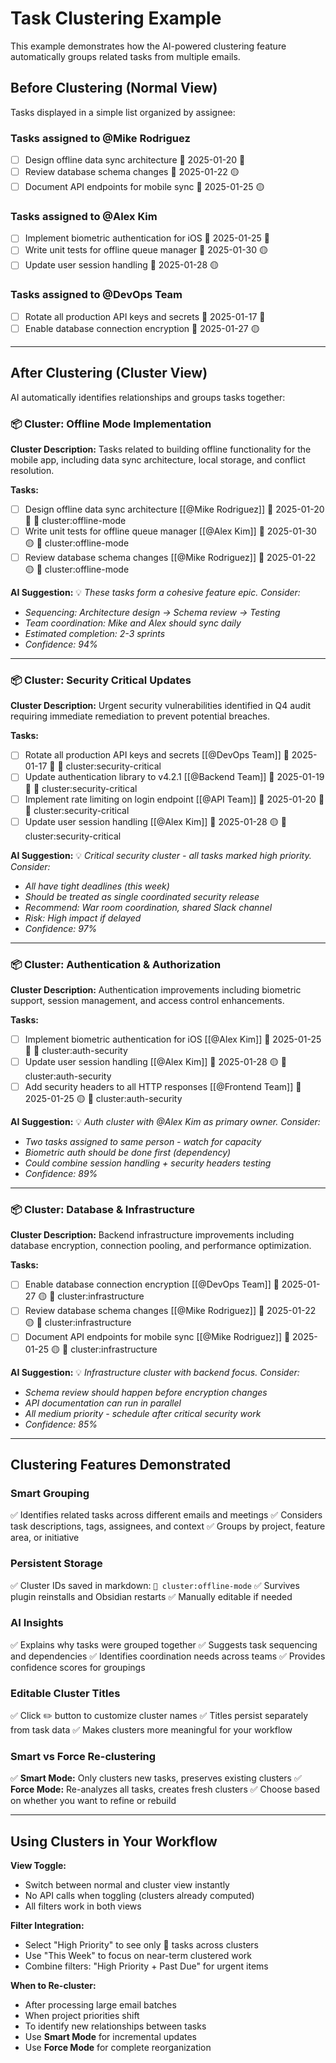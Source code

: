 # Task Clustering Example

This example demonstrates how the AI-powered clustering feature automatically groups related tasks from multiple emails.

## Before Clustering (Normal View)

Tasks displayed in a simple list organized by assignee:

### Tasks assigned to @Mike Rodriguez
- [ ] Design offline data sync architecture 📅 2025-01-20 🔴
- [ ] Review database schema changes 📅 2025-01-22 🟡
- [ ] Document API endpoints for mobile sync 📅 2025-01-25 🟡

### Tasks assigned to @Alex Kim
- [ ] Implement biometric authentication for iOS 📅 2025-01-25 🔴
- [ ] Write unit tests for offline queue manager 📅 2025-01-30 🟡
- [ ] Update user session handling 📅 2025-01-28 🟡

### Tasks assigned to @DevOps Team
- [ ] Rotate all production API keys and secrets 📅 2025-01-17 🔴
- [ ] Enable database connection encryption 📅 2025-01-27 🟡

---

## After Clustering (Cluster View)

AI automatically identifies relationships and groups tasks together:

### 📦 Cluster: Offline Mode Implementation

**Cluster Description:** Tasks related to building offline functionality for the mobile app, including data sync architecture, local storage, and conflict resolution.

**Tasks:**
- [ ] Design offline data sync architecture [[@Mike Rodriguez]] 📅 2025-01-20 🔴 🧩 cluster:offline-mode
- [ ] Write unit tests for offline queue manager [[@Alex Kim]] 📅 2025-01-30 🟡 🧩 cluster:offline-mode
- [ ] Review database schema changes [[@Mike Rodriguez]] 📅 2025-01-22 🟡 🧩 cluster:offline-mode

**AI Suggestion:** 💡
*These tasks form a cohesive feature epic. Consider:*
- *Sequencing: Architecture design → Schema review → Testing*
- *Team coordination: Mike and Alex should sync daily*
- *Estimated completion: 2-3 sprints*
- *Confidence: 94%*

---

### 📦 Cluster: Security Critical Updates

**Cluster Description:** Urgent security vulnerabilities identified in Q4 audit requiring immediate remediation to prevent potential breaches.

**Tasks:**
- [ ] Rotate all production API keys and secrets [[@DevOps Team]] 📅 2025-01-17 🔴 🧩 cluster:security-critical
- [ ] Update authentication library to v4.2.1 [[@Backend Team]] 📅 2025-01-19 🔴 🧩 cluster:security-critical
- [ ] Implement rate limiting on login endpoint [[@API Team]] 📅 2025-01-20 🔴 🧩 cluster:security-critical
- [ ] Update user session handling [[@Alex Kim]] 📅 2025-01-28 🟡 🧩 cluster:security-critical

**AI Suggestion:** 💡
*Critical security cluster - all tasks marked high priority. Consider:*
- *All have tight deadlines (this week)*
- *Should be treated as single coordinated security release*
- *Recommend: War room coordination, shared Slack channel*
- *Risk: High impact if delayed*
- *Confidence: 97%*

---

### 📦 Cluster: Authentication & Authorization

**Cluster Description:** Authentication improvements including biometric support, session management, and access control enhancements.

**Tasks:**
- [ ] Implement biometric authentication for iOS [[@Alex Kim]] 📅 2025-01-25 🔴 🧩 cluster:auth-security
- [ ] Update user session handling [[@Alex Kim]] 📅 2025-01-28 🟡 🧩 cluster:auth-security
- [ ] Add security headers to all HTTP responses [[@Frontend Team]] 📅 2025-01-25 🟡 🧩 cluster:auth-security

**AI Suggestion:** 💡
*Auth cluster with @Alex Kim as primary owner. Consider:*
- *Two tasks assigned to same person - watch for capacity*
- *Biometric auth should be done first (dependency)*
- *Could combine session handling + security headers testing*
- *Confidence: 89%*

---

### 📦 Cluster: Database & Infrastructure

**Cluster Description:** Backend infrastructure improvements including database encryption, connection pooling, and performance optimization.

**Tasks:**
- [ ] Enable database connection encryption [[@DevOps Team]] 📅 2025-01-27 🟡 🧩 cluster:infrastructure
- [ ] Review database schema changes [[@Mike Rodriguez]] 📅 2025-01-22 🟡 🧩 cluster:infrastructure
- [ ] Document API endpoints for mobile sync [[@Mike Rodriguez]] 📅 2025-01-25 🟡 🧩 cluster:infrastructure

**AI Suggestion:** 💡
*Infrastructure cluster with backend focus. Consider:*
- *Schema review should happen before encryption changes*
- *API documentation can run in parallel*
- *All medium priority - schedule after critical security work*
- *Confidence: 85%*

---

## Clustering Features Demonstrated

### Smart Grouping
✅ Identifies related tasks across different emails and meetings
✅ Considers task descriptions, tags, assignees, and context
✅ Groups by project, feature area, or initiative

### Persistent Storage
✅ Cluster IDs saved in markdown: `🧩 cluster:offline-mode`
✅ Survives plugin reinstalls and Obsidian restarts
✅ Manually editable if needed

### AI Insights
✅ Explains why tasks were grouped together
✅ Suggests task sequencing and dependencies
✅ Identifies coordination needs across teams
✅ Provides confidence scores for groupings

### Editable Cluster Titles
✅ Click ✏️ button to customize cluster names
✅ Titles persist separately from task data
✅ Makes clusters more meaningful for your workflow

### Smart vs Force Re-clustering
✅ **Smart Mode:** Only clusters new tasks, preserves existing clusters
✅ **Force Mode:** Re-analyzes all tasks, creates fresh clusters
✅ Choose based on whether you want to refine or rebuild

---

## Using Clusters in Your Workflow

**View Toggle:**
- Switch between normal and cluster view instantly
- No API calls when toggling (clusters already computed)
- All filters work in both views

**Filter Integration:**
- Select "High Priority" to see only 🔴 tasks across clusters
- Use "This Week" to focus on near-term clustered work
- Combine filters: "High Priority + Past Due" for urgent items

**When to Re-cluster:**
- After processing large email batches
- When project priorities shift
- To identify new relationships between tasks
- Use **Smart Mode** for incremental updates
- Use **Force Mode** for complete reorganization
